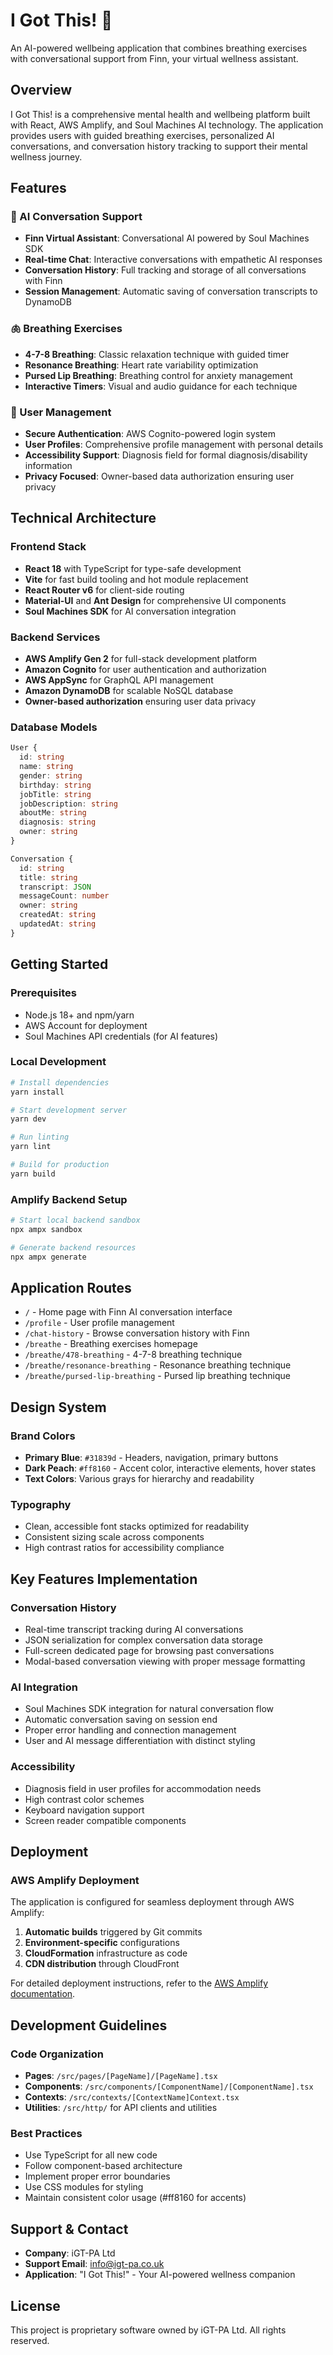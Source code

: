 # I Got This! 🌟

An AI-powered wellbeing application that combines breathing exercises with conversational support from Finn, your virtual wellness assistant.

## Overview

I Got This! is a comprehensive mental health and wellbeing platform built with React, AWS Amplify, and Soul Machines AI technology. The application provides users with guided breathing exercises, personalized AI conversations, and conversation history tracking to support their mental wellness journey.

## Features

### 🤖 AI Conversation Support
- **Finn Virtual Assistant**: Conversational AI powered by Soul Machines SDK
- **Real-time Chat**: Interactive conversations with empathetic AI responses
- **Conversation History**: Full tracking and storage of all conversations with Finn
- **Session Management**: Automatic saving of conversation transcripts to DynamoDB

### 🫁 Breathing Exercises
- **4-7-8 Breathing**: Classic relaxation technique with guided timer
- **Resonance Breathing**: Heart rate variability optimization
- **Pursed Lip Breathing**: Breathing control for anxiety management
- **Interactive Timers**: Visual and audio guidance for each technique

### 👤 User Management
- **Secure Authentication**: AWS Cognito-powered login system
- **User Profiles**: Comprehensive profile management with personal details
- **Accessibility Support**: Diagnosis field for formal diagnosis/disability information
- **Privacy Focused**: Owner-based data authorization ensuring user privacy

## Technical Architecture

### Frontend Stack
- **React 18** with TypeScript for type-safe development
- **Vite** for fast build tooling and hot module replacement
- **React Router v6** for client-side routing
- **Material-UI** and **Ant Design** for comprehensive UI components
- **Soul Machines SDK** for AI conversation integration

### Backend Services
- **AWS Amplify Gen 2** for full-stack development platform
- **Amazon Cognito** for user authentication and authorization
- **AWS AppSync** for GraphQL API management
- **Amazon DynamoDB** for scalable NoSQL database
- **Owner-based authorization** ensuring user data privacy

### Database Models
```typescript
User {
  id: string
  name: string
  gender: string
  birthday: string
  jobTitle: string
  jobDescription: string
  aboutMe: string
  diagnosis: string
  owner: string
}

Conversation {
  id: string
  title: string
  transcript: JSON
  messageCount: number
  owner: string
  createdAt: string
  updatedAt: string
}
```

## Getting Started

### Prerequisites
- Node.js 18+ and npm/yarn
- AWS Account for deployment
- Soul Machines API credentials (for AI features)

### Local Development
```bash
# Install dependencies
yarn install

# Start development server
yarn dev

# Run linting
yarn lint

# Build for production
yarn build
```

### Amplify Backend Setup
```bash
# Start local backend sandbox
npx ampx sandbox

# Generate backend resources
npx ampx generate
```

## Application Routes

- `/` - Home page with Finn AI conversation interface
- `/profile` - User profile management
- `/chat-history` - Browse conversation history with Finn
- `/breathe` - Breathing exercises homepage
- `/breathe/478-breathing` - 4-7-8 breathing technique
- `/breathe/resonance-breathing` - Resonance breathing technique
- `/breathe/pursed-lip-breathing` - Pursed lip breathing technique

## Design System

### Brand Colors
- **Primary Blue**: `#31839d` - Headers, navigation, primary buttons
- **Dark Peach**: `#ff8160` - Accent color, interactive elements, hover states
- **Text Colors**: Various grays for hierarchy and readability

### Typography
- Clean, accessible font stacks optimized for readability
- Consistent sizing scale across components
- High contrast ratios for accessibility compliance

## Key Features Implementation

### Conversation History
- Real-time transcript tracking during AI conversations
- JSON serialization for complex conversation data storage
- Full-screen dedicated page for browsing past conversations
- Modal-based conversation viewing with proper message formatting

### AI Integration
- Soul Machines SDK integration for natural conversation flow
- Automatic conversation saving on session end
- Proper error handling and connection management
- User and AI message differentiation with distinct styling

### Accessibility
- Diagnosis field in user profiles for accommodation needs
- High contrast color schemes
- Keyboard navigation support
- Screen reader compatible components

## Deployment

### AWS Amplify Deployment
The application is configured for seamless deployment through AWS Amplify:

1. **Automatic builds** triggered by Git commits
2. **Environment-specific** configurations
3. **CloudFormation** infrastructure as code
4. **CDN distribution** through CloudFront

For detailed deployment instructions, refer to the [AWS Amplify documentation](https://docs.amplify.aws/react/start/quickstart/#deploy-a-fullstack-app-to-aws).

## Development Guidelines

### Code Organization
- **Pages**: `/src/pages/[PageName]/[PageName].tsx`
- **Components**: `/src/components/[ComponentName]/[ComponentName].tsx`
- **Contexts**: `/src/contexts/[ContextName]Context.tsx`
- **Utilities**: `/src/http/` for API clients and utilities

### Best Practices
- Use TypeScript for all new code
- Follow component-based architecture
- Implement proper error boundaries
- Use CSS modules for styling
- Maintain consistent color usage (#ff8160 for accents)

## Support & Contact

- **Company**: iGT-PA Ltd
- **Support Email**: info@igt-pa.co.uk
- **Application**: "I Got This!" - Your AI-powered wellness companion

## License

This project is proprietary software owned by iGT-PA Ltd. All rights reserved.